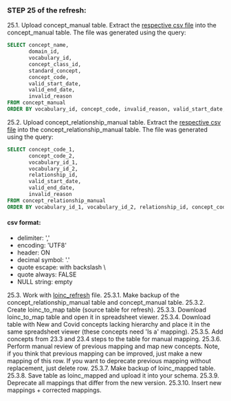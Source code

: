 ### STEP 25 of the refresh:
25.1. Upload concept_manual table. Extract the [respective csv file](https://drive.google.com/file/d/1sXdWNn1oN-EhsqFyT6cl2TI4YBXbDQyV/view?usp=sharing) into the concept_manual table.
The file was generated using the query:
```sql
SELECT concept_name,
       domain_id,
       vocabulary_id,
       concept_class_id,
       standard_concept,
       concept_code,
       valid_start_date,
       valid_end_date,
       invalid_reason
FROM concept_manual
ORDER BY vocabulary_id, concept_code, invalid_reason, valid_start_date, valid_end_date, concept_name
```

25.2. Upload concept_relationship_manual table. Extract the [respective csv file](https://drive.google.com/file/d/1-R7_j_PNDrNIO1me_ni4-FNL2bs0iE1d/view?usp=sharing) into the concept_relationship_manual table.
The file was generated using the query:
```sql
SELECT concept_code_1,
       concept_code_2,
       vocabulary_id_1,
       vocabulary_id_2,
       relationship_id,
       valid_start_date,
       valid_end_date,
       invalid_reason
FROM concept_relationship_manual
ORDER BY vocabulary_id_1, vocabulary_id_2, relationship_id, concept_code_1, concept_code_2, invalid_reason, valid_start_date, valid_end_date
```
#### csv format:
- delimiter: ','
- encoding: 'UTF8'
- header: ON
- decimal symbol: '.'
- quote escape: with backslash \
- quote always: FALSE
- NULL string: empty

25.3. Work with [loinc_refresh](https://github.com/OHDSI/Vocabulary-v5.0/blob/master/LOINC/manual_work/loinc_refresh.sql) file.
25.3.1. Make backup of the concept_relationship_manual table and concept_manual table.
25.3.2. Create loinc_to_map table (source table for refresh).
25.3.3. Download loinc_to_map table and open it in spreadsheet viewer.
25.3.4. Download table with New and Covid concepts lacking hierarchy and place it in the same spreadsheet viewer (these concepts need 'Is a' mapping).
25.3.5. Add concepts from 23.3 and 23.4 steps to the table for manual mapping.
25.3.6. Perform manual review of previous mapping and map new concepts. Note, if you think that previous mapping can be improved, just make a new mapping of this row. If you want to deprecate previous mapping without replacement, just delete row.
25.3.7. Make backup of loinc_mapped table.
25.3.8. Save table as loinc_mapped and upload it into your schema.
25.3.9. Deprecate all mappings that differ from the new version.
25.3.10. Insert new mappings + corrected mappings.

